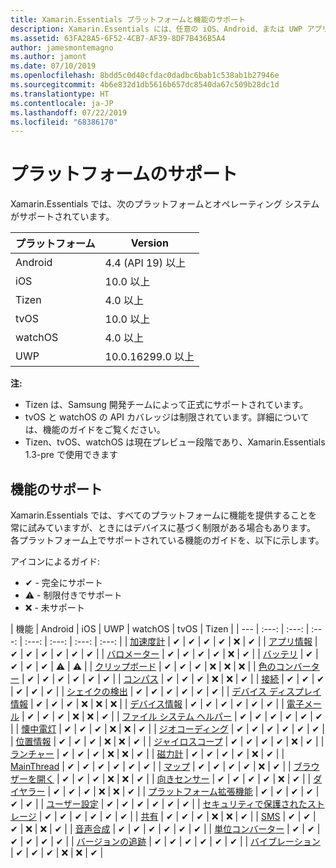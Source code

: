 ```yaml
---
title: Xamarin.Essentials プラットフォームと機能のサポート
description: Xamarin.Essentials には、任意の iOS、Android、または UWP アプリケーションと連携する単一のクロスプラットフォーム API が用意されています。ユーザー インターフェイスの作成方法に関係なく、共有コードからアクセスできます。
ms.assetid: 63FA28A5-6F52-4CB7-AF39-8DF7B436B5A4
author: jamesmontemagno
ms.author: jamont
ms.date: 07/10/2019
ms.openlocfilehash: 8bdd5c0d40cfdac0dadbc6bab1c538ab1b27946e
ms.sourcegitcommit: 4b6e832d1db5616b657dc8540da67c509b28dc1d
ms.translationtype: HT
ms.contentlocale: ja-JP
ms.lasthandoff: 07/22/2019
ms.locfileid: "68386170"
---
```

# <a name="platform-support"></a>プラットフォームのサポート

Xamarin.Essentials では、次のプラットフォームとオペレーティング システムがサポートされています。

| プラットフォーム | Version |
| --- | --- |
| Android | 4.4 (API 19) 以上 |
| iOS |10.0 以上 |
| Tizen | 4.0 以上 |
| tvOS | 10.0 以上 |
| watchOS | 4.0 以上 |
| UWP | 10.0.16299.0 以上 |

**注:**

* Tizen は、Samsung 開発チームによって正式にサポートされています。
* tvOS と watchOS の API カバレッジは制限されています。詳細については、機能のガイドをご覧ください。
* Tizen、tvOS、watchOS は現在プレビュー段階であり、Xamarin.Essentials 1.3-pre で使用できます

## <a name="feature-support"></a>機能のサポート

Xamarin.Essentials では、すべてのプラットフォームに機能を提供することを常に試みていますが、ときにはデバイスに基づく制限がある場合もあります。 各プラットフォーム上でサポートされている機能のガイドを、以下に示します。

アイコンによるガイド:

* ✔ - 完全にサポート
* ⚠ - 制限付きでサポート
* ❌ - 未サポート

| 機能 | Android | iOS | UWP | watchOS | tvOS | Tizen |
| --- | :---: | :---: | :---: | :---: | :---: | :---: | :---: |
| [加速度計](accelerometer.md?context=xamarin/xamarin-forms) | ✔ | ✔ | ✔ | ✔ | ❌ | ✔ |
| [アプリ情報](app-information.md?context=xamarin/xamarin-forms) | ✔ | ✔ | ✔ | ✔ | ✔ | ✔ |
| [バロメーター](barometer.md?context=xamarin/xamarin-forms) | ✔ | ✔ | ✔ | ✔ | ❌ | ✔ |
| [バッテリ](battery.md?context=xamarin/xamarin-forms) | ✔ | ✔ | ✔ | ✔ | ⚠ | ⚠ |
| [クリップボード](clipboard.md?context=xamarin/xamarin-forms) | ✔ | ✔ | ✔ | ❌ | ❌ | ❌ |
| [色のコンバーター](color-converters.md?context=xamarin/xamarin-forms) | ✔ | ✔ | ✔ | ✔ | ✔ | ✔ |
| [コンパス](compass.md?context=xamarin/xamarin-forms) | ✔ | ✔ | ✔ | ❌ | ❌ | ✔ |
| [接続](connectivity.md?context=xamarin/xamarin-forms) | ✔ | ✔ | ✔ | ✔ | ✔ | ✔ |
| [シェイクの検出](detect-shake.md?context=xamarin/xamarin-forms) | ✔ | ✔ | ✔ | ✔ | ✔ | ✔ |
| [デバイス ディスプレイ情報](device-display.md?context=xamarin/xamarin-forms) | ✔ | ✔ | ✔ | ❌ | ❌ | ❌ |
| [デバイス情報](device-information.md?context=xamarin/xamarin-forms) | ✔ | ✔ | ✔ | ✔ | ✔ | ✔ |
| [電子メール](email.md?context=xamarin/xamarin-forms) | ✔ | ✔ | ✔ | ❌ | ❌ | ✔ |
| [ファイル システム ヘルパー](file-system-helpers.md?context=xamarin/xamarin-forms) | ✔ | ✔ | ✔ | ✔ | ✔ | ✔ |
| [懐中電灯](flashlight.md?context=xamarin/xamarin-forms) | ✔ | ✔ | ✔ | ❌ | ❌ | ✔ |
| [ジオコーディング](geocoding.md?context=xamarin/xamarin-forms) | ✔ | ✔ | ✔ | ✔ | ✔ | ✔ |
| [位置情報](geolocation.md?context=xamarin/xamarin-forms) | ✔ | ✔ | ✔ | ❌ | ❌ | ✔ |
| [ジャイロスコープ](gyroscope.md?context=xamarin/xamarin-forms) | ✔ | ✔ | ✔ | ✔ | ❌ | ✔ |
| [ランチャー](launcher.md?context=xamarin/xamarin-forms) | ✔ | ✔ | ✔ | ❌ | ❌ | ✔ |
| [磁力計](magnetometer.md?context=xamarin/xamarin-forms) | ✔ | ✔ | ✔ | ✔ | ❌ | ✔ |
| [MainThread](main-thread.md?content=xamarin/xamarin-forms) | ✔ | ✔ | ✔ | ✔ | ✔ | ✔ |
| [マップ](maps.md?content=xamarin/xamarin-forms) | ✔ | ✔ | ✔ | ✔ | ❌ | ✔ |
| [ブラウザーを開く](open-browser.md?context=xamarin/xamarin-forms) | ✔ | ✔ | ✔ | ❌ | ❌ | ✔ |
| [向きセンサー](orientation-sensor.md?context=xamarin/xamarin-forms) | ✔ | ✔ | ✔ | ✔ | ❌ | ✔ |
| [ダイヤラー](phone-dialer.md?context=xamarin/xamarin-forms) | ✔ | ✔ | ✔ | ❌ | ❌ | ✔ |
| [プラットフォーム拡張機能](platform-extensions.md?context=xamarin/xamarin-forms) | ✔ | ✔ | ✔ | ✔ | ✔ | ✔ |
| [ユーザー設定](preferences.md?context=xamarin/xamarin-forms) | ✔ | ✔ | ✔ | ✔ | ✔ | ✔ |
| [セキュリティで保護されたストレージ](secure-storage.md?context=xamarin/xamarin-forms) | ✔ | ✔ | ✔ | ✔ | ✔ | ✔ |
| [共有](share.md?context=xamarin/xamarin-forms) | ✔ | ✔ | ✔ | ❌ | ❌ | ✔ |
| [SMS](sms.md?context=xamarin/xamarin-forms) | ✔ | ✔ | ✔ | ❌ | ❌ | ✔ |
| [音声合成](text-to-speech.md?context=xamarin/xamarin-forms) | ✔ | ✔ | ✔ | ✔ | ✔ | ✔ |
| [単位コンバーター](unit-converters.md?context=xamarin/xamarin-forms) | ✔ | ✔ | ✔ | ✔ | ✔ | ✔ |
| [バージョンの追跡](version-tracking.md?context=xamarin/xamarin-forms) | ✔ | ✔ | ✔ | ✔ | ✔ | ✔ |
| [バイブレーション](vibrate.md?context=xamarin/xamarin-forms) | ✔ | ✔ | ✔ | ❌ | ❌ | ✔ |

